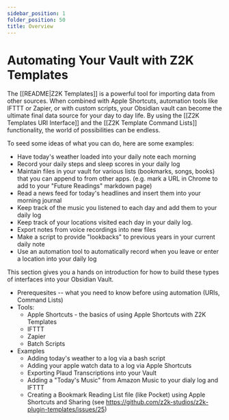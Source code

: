 ```yaml
---
sidebar_position: 1
folder_position: 50
title: Overview
---
```

# Automating Your Vault with Z2K Templates

The [[README|Z2K Templates]] is a powerful tool for importing data from other sources. When combined with Apple Shortcuts, automation tools like IFTTT or Zapier, or with custom scripts, your Obsidian vault can become the ultimate final data source for your day to day life. By using the [[Z2K Templates URI Interface]] and the [[Z2K Template Command Lists]] functionality, the world of possibilities can be endless. 

To seed some ideas of what you can do, here are some examples:
- Have today's weather loaded into your daily note each morning
- Record your daily steps and sleep scores in your daily log
- Maintain files in your vault for various lists (bookmarks, songs, books) that you can append to from other apps. (e.g. mark a URL in Chrome to add to your "Future Readings" markdown page)
- Read a news feed for today's headlines and insert them into your morning journal
- Keep track of the music you listened to each day and add them to your daily log
- Keep track of your locations visited each day in your daily log.
- Export notes from voice recordings into new files
- Make a script to provide "lookbacks" to previous years in your current daily note
- Use an automation tool to automatically record when you leave or enter a location into your daily log

This section gives you a hands on introduction for how to build these types of interfaces into your Obsidian Vault. 

- Prerequesites -- what you need to know before using automation (URIs, Command Lists)
- Tools:
    - Apple Shortcuts - the basics of using Apple Shortcuts with Z2K Templates
    - IFTTT
    - Zapier
    - Batch Scripts
- Examples
    - Adding today's weather to a log via a bash script 
    - Adding your apple watch data to a log via Apple Shortcuts
    - Exporting Plaud Transcriptions into your Vault
    - Adding a "Today's Music" from Amazon Music to your dialy log and IFTTT
    - Creating a Bookmark Reading List file (like Pocket) using Apple Shortcuts and Sharing (see https://github.com/z2k-studios/z2k-plugin-templates/issues/25)
